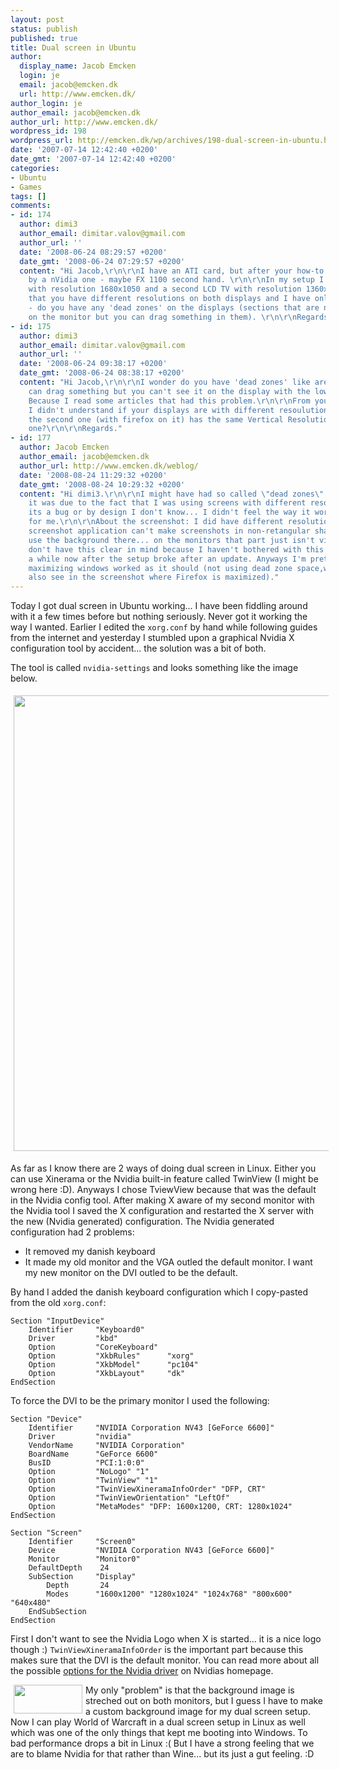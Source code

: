 ```yaml
---
layout: post
status: publish
published: true
title: Dual screen in Ubuntu
author:
  display_name: Jacob Emcken
  login: je
  email: jacob@emcken.dk
  url: http://www.emcken.dk/
author_login: je
author_email: jacob@emcken.dk
author_url: http://www.emcken.dk/
wordpress_id: 198
wordpress_url: http://emcken.dk/wp/archives/198-dual-screen-in-ubuntu.html
date: '2007-07-14 12:42:40 +0200'
date_gmt: '2007-07-14 12:42:40 +0200'
categories:
- Ubuntu
- Games
tags: []
comments:
- id: 174
  author: dimi3
  author_email: dimitar.valov@gmail.com
  author_url: ''
  date: '2008-06-24 08:29:57 +0200'
  date_gmt: '2008-06-24 07:29:57 +0200'
  content: "Hi Jacob,\r\n\r\nI have an ATI card, but after your how-to I think I'll
    by a nVidia one - maybe FX 1100 second hand. \r\n\r\nIn my setup I have one monitor
    with resolution 1680x1050 and a second LCD TV with resolution 1360x768. I noticed
    that you have different resolutions on both displays and I have only one question
    - do you have any 'dead zones' on the displays (sections that are not visible
    on the monitor but you can drag something in them). \r\n\r\nRegards :)"
- id: 175
  author: dimi3
  author_email: dimitar.valov@gmail.com
  author_url: ''
  date: '2008-06-24 09:38:17 +0200'
  date_gmt: '2008-06-24 08:38:17 +0200'
  content: "Hi Jacob,\r\n\r\nI wonder do you have 'dead zones' like areas where you
    can drag something but you can't see it on the display with the lower resolution.
    Because I read some articles that had this problem.\r\n\r\nFrom your screenshot
    I didn't understand if your displays are with different resoulution - why does
    the second one (with firefox on it) has the same Vertical Resolution as the first
    one?\r\n\r\nRegards."
- id: 177
  author: Jacob Emcken
  author_email: jacob@emcken.dk
  author_url: http://www.emcken.dk/weblog/
  date: '2008-08-24 11:29:32 +0200'
  date_gmt: '2008-08-24 10:29:32 +0200'
  content: "Hi dimi3.\r\n\r\nI might have had so called \"dead zones\"... but I think
    it was due to the fact that I was using screens with different resolutions. If
    its a bug or by design I don't know... I didn't feel the way it worked was a problem
    for me.\r\n\r\nAbout the screenshot: I did have different resolutions but the
    screenshot application can't make screenshots in non-retangular shapes so it just
    use the background there... on the monitors that part just isn't visible.\r\n\r\nI
    don't have this clear in mind because I haven't bothered with this in Ubuntu for
    a while now after the setup broke after an update. Anyways I'm pretty sure that
    maximizing windows worked as it should (not using dead zone space,which you can
    also see in the screenshot where Firefox is maximized)."
---
```

Today I got dual screen in Ubuntu working... I have been fiddling around with it a few times before but nothing seriously. Never got it working the way I wanted. Earlier I edited the `xorg.conf` by hand while following guides from the internet and yesterday I stumbled upon a graphical Nvidia X configuration tool by accident... the solution was a bit of both.

The tool is called `nvidia-settings` and looks something like the image below.
<!-- s9ymdb:42 --><img width='758' height='729' style="padding:5px" src="/weblog/uploads/NVIDIAXServerSettings.png" alt="" />

As far as I know there are 2 ways of doing dual screen in Linux. Either you can use Xinerama or the Nvidia built-in feature called TwinView (I might be wrong here :D). Anyways I chose TviewView because that was the default in the Nvidia config tool. After making X aware of my second monitor with the Nvidia tool I saved the X configuration and restarted the X server with the new (Nvidia generated) configuration. The Nvidia generated configuration had 2 problems:

*   It removed my danish keyboard
*   It made my old monitor and the VGA outled the default monitor.
    I want my new monitor on the DVI outled to be the default.

By hand I added the danish keyboard configuration which I copy-pasted from the old `xorg.conf`:

    Section "InputDevice"
        Identifier     "Keyboard0"
        Driver         "kbd"
        Option         "CoreKeyboard"
        Option         "XkbRules"      "xorg"
        Option         "XkbModel"      "pc104"
        Option         "XkbLayout"     "dk"
    EndSection

To force the DVI to be the primary monitor I used the following:

    Section "Device"
        Identifier     "NVIDIA Corporation NV43 [GeForce 6600]"
        Driver         "nvidia"
        VendorName     "NVIDIA Corporation"
        BoardName      "GeForce 6600"
        BusID          "PCI:1:0:0"
        Option         "NoLogo" "1"
        Option         "TwinView" "1"
        Option         "TwinViewXineramaInfoOrder" "DFP, CRT"
        Option         "TwinViewOrientation" "LeftOf"
        Option         "MetaModes" "DFP: 1600x1200, CRT: 1280x1024"
    EndSection

    Section "Screen"
        Identifier     "Screen0"
        Device         "NVIDIA Corporation NV43 [GeForce 6600]"
        Monitor        "Monitor0"
        DefaultDepth    24
        SubSection     "Display"
            Depth       24
            Modes      "1600x1200" "1280x1024" "1024x768" "800x600" "640x480"
        EndSubSection
    EndSection

First I don't want to see the Nvidia Logo when X is started... it is a nice logo though :)
`TwinViewXineramaInfoOrder` is the important part because this makes sure that the DVI is the default monitor. You can read more about all the possible [options for the Nvidia driver][1] on Nvidias homepage.

<a class='serendipity_image_link' href='/weblog/uploads/Dualscreen.png'><!-- s9ymdb:41 --><img width='110' height='46' style="float: left;border: 0px;padding-left: 5px;padding-right: 5px" src="/weblog/uploads/Dualscreen.thumb.png" alt="" /></a> My only "problem" is that the background image is streched out on both monitors, but I guess I have to make a custom background image for my dual screen setup. Now I can play World of Warcraft in a dual screen setup in Linux as well which was one of the only things that kept me booting into Windows. To bad performance drops a bit in Linux :( But I have a strong feeling that we are to blame Nvidia for that rather than Wine... but its just a gut feeling. :D

[1]: http://us.download.nvidia.com/XFree86/Linux-x86/1.0-9755/README/appendix-d.html

